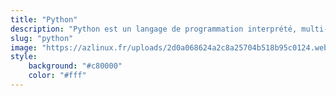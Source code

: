 ```yaml
---
title: "Python"
description: "Python est un langage de programmation interprété, multi-paradigme et multiplateformes. Il favorise la programmation impérative structurée, fonctionnelle et orientée objet."
slug: "python"
image: "https://azlinux.fr/uploads/2d0a068624a2c8a25704b518b95c0124.webp"
style:
    background: "#c80000"
    color: "#fff"
---
```

